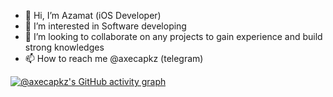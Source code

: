 - 👋 Hi, I’m Azamat (iOS Developer)
- 🌱 I’m interested in Software developing
- 💞️ I’m looking to collaborate on any projects to gain experience and build strong knowledges
- 📫 How to reach me @axecapkz (telegram)

<!---
axecapkz/axecapkz is a ✨ special ✨ repository because its `README.md` (this file) appears on your GitHub profile.
You can click the Preview link to take a look at your changes.
--->

[![@axecapkz's GitHub activity graph](https://github-readme-activity-graph.cyclic.app/graph?username=axecapkz&theme=github-dark)](https://github.com/axecapkz/github-readme-activity-graph)
